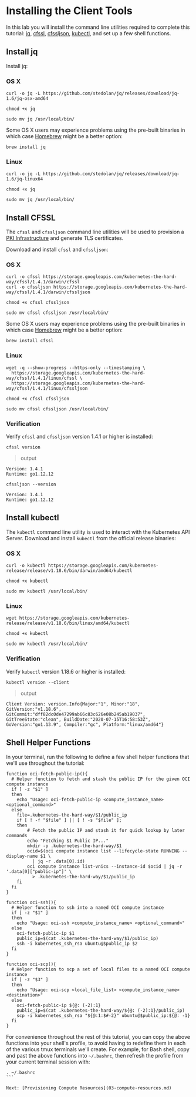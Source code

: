 # Installing the Client Tools

In this lab you will install the command line utilities required to complete this tutorial: [jq](https://stedolan.github.io/jq/download/), [cfssl](https://github.com/cloudflare/cfssl), [cfssljson](https://github.com/cloudflare/cfssl), [kubectl](https://kubernetes.io/docs/tasks/tools/install-kubectl), and set up a few shell functions.

## Install jq

Install jq:

### OS X

```
curl -o jq -L https://github.com/stedolan/jq/releases/download/jq-1.6/jq-osx-amd64
```

```
chmod +x jq
```

```
sudo mv jq /usr/local/bin/
```

Some OS X users may experience problems using the pre-built binaries in which case [Homebrew](https://brew.sh) might be a better option:

```
brew install jq
```

### Linux

```
curl -o jq -L https://github.com/stedolan/jq/releases/download/jq-1.6/jq-linux64
```

```
chmod +x jq
```

```
sudo mv jq /usr/local/bin/
```

## Install CFSSL

The `cfssl` and `cfssljson` command line utilities will be used to provision a [PKI Infrastructure](https://en.wikipedia.org/wiki/Public_key_infrastructure) and generate TLS certificates.

Download and install `cfssl` and `cfssljson`:

### OS X

```
curl -o cfssl https://storage.googleapis.com/kubernetes-the-hard-way/cfssl/1.4.1/darwin/cfssl
curl -o cfssljson https://storage.googleapis.com/kubernetes-the-hard-way/cfssl/1.4.1/darwin/cfssljson
```

```
chmod +x cfssl cfssljson
```

```
sudo mv cfssl cfssljson /usr/local/bin/
```

Some OS X users may experience problems using the pre-built binaries in which case [Homebrew](https://brew.sh) might be a better option:

```
brew install cfssl
```

### Linux

```
wget -q --show-progress --https-only --timestamping \
  https://storage.googleapis.com/kubernetes-the-hard-way/cfssl/1.4.1/linux/cfssl \
  https://storage.googleapis.com/kubernetes-the-hard-way/cfssl/1.4.1/linux/cfssljson
```

```
chmod +x cfssl cfssljson
```

```
sudo mv cfssl cfssljson /usr/local/bin/
```

### Verification

Verify `cfssl` and `cfssljson` version 1.4.1 or higher is installed:

```
cfssl version
```

> output

```
Version: 1.4.1
Runtime: go1.12.12
```

```
cfssljson --version
```
```
Version: 1.4.1
Runtime: go1.12.12
```

## Install kubectl

The `kubectl` command line utility is used to interact with the Kubernetes API Server. Download and install `kubectl` from the official release binaries:

### OS X

```
curl -o kubectl https://storage.googleapis.com/kubernetes-release/release/v1.18.6/bin/darwin/amd64/kubectl
```

```
chmod +x kubectl
```

```
sudo mv kubectl /usr/local/bin/
```

### Linux

```
wget https://storage.googleapis.com/kubernetes-release/release/v1.18.6/bin/linux/amd64/kubectl
```

```
chmod +x kubectl
```

```
sudo mv kubectl /usr/local/bin/
```

### Verification

Verify `kubectl` version 1.18.6 or higher is installed:

```
kubectl version --client
```

> output

```
Client Version: version.Info{Major:"1", Minor:"18", GitVersion:"v1.18.6", GitCommit:"dff82dc0de47299ab66c83c626e08b245ab19037", GitTreeState:"clean", BuildDate:"2020-07-15T16:58:53Z", GoVersion:"go1.13.9", Compiler:"gc", Platform:"linux/amd64"}
```

## Shell Helper Functions

In your terminal, run the following to define a few shell helper functions that we'll use throughout the tutorial:

```
function oci-fetch-public-ip(){
  # Helper function to fetch and stash the public IP for the given OCI compute instance
  if [ -z "$1" ]
  then
    echo "Usage: oci-fetch-public-ip <compute_instance_name> <optional_command>"
  else
    file=.kubernetes-the-hard-way/$1/public_ip
    if [ ! -f "$file" ] || [ ! -s "$file" ];
    then
        # Fetch the public IP and stash it for quick lookup by later commands
        echo "Fetching $1 Public IP..."
        mkdir -p .kubernetes-the-hard-way/$1
        ocid=$(oci compute instance list --lifecycle-state RUNNING --display-name $1 \
          | jq -r .data[0].id)
        oci compute instance list-vnics --instance-id $ocid | jq -r '.data[0]["public-ip"]' \
          > .kubernetes-the-hard-way/$1/public_ip 
    fi      
  fi
}

function oci-ssh(){
  # Helper function to ssh into a named OCI compute instance
  if [ -z "$1" ]
  then
    echo "Usage: oci-ssh <compute_instance_name> <optional_command>"
  else
    oci-fetch-public-ip $1
    public_ip=$(cat .kubernetes-the-hard-way/$1/public_ip)   
    ssh -i kubernetes_ssh_rsa ubuntu@$public_ip $2
  fi
}

function oci-scp(){
  # Helper function to scp a set of local files to a named OCI compute instance
  if [ -z "$3" ]
  then
    echo "Usage: oci-scp <local_file_list> <compute_instance_name> <destination>"
  else
    oci-fetch-public-ip ${@: (-2):1}
    public_ip=$(cat .kubernetes-the-hard-way/${@: (-2):1}/public_ip)   
    scp -i kubernetes_ssh_rsa "${@:1:$#-2}" ubuntu@$public_ip:${@: -1}
  fi
}
```

For convenience throughout the rest of this tutorial, you can copy the above functions into your shell's profile, to avoid having to redefine them in each of the various tmux terminals we'll create.  For example, for Bash shell, copy and past the above functions into `~/.bashrc`, then refresh the profile from your current terminal session with: 

````
. ~/.bashrc
```

Next: [Provisioning Compute Resources](03-compute-resources.md)
